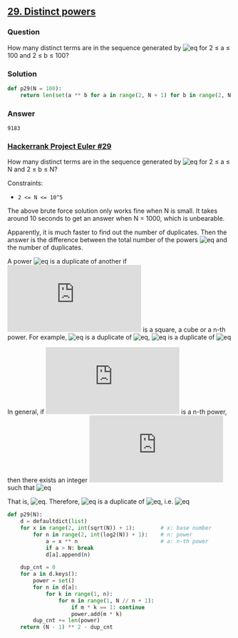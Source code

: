 ## **[29. Distinct powers](https://projecteuler.net/problem=29)**

### Question
How many distinct terms are in the sequence generated by ![eq](https://latex.codecogs.com/gif.latex?a^b) for 2 ≤ a ≤ 100 and 2 ≤ b ≤ 100?

### Solution
```python
def p29(N = 100):
    return len(set(a ** b for a in range(2, N + 1) for b in range(2, N + 1)))
```

### Answer 
`9183`

### [Hackerrank Project Euler #29](https://www.hackerrank.com/contests/projecteuler/challenges/euler029/problem) 
How many distinct terms are in the sequence generated by ![eq](https://latex.codecogs.com/gif.latex?a^b) for 2 ≤ a ≤ N and 2 ≤ b ≤ N?

Constraints:
- `2 <= N <= 10^5`

The above brute force solution only works fine when N is small. It takes around 10 seconds to get an answer when N = 1000, which is unbearable. 

Apparently, it is much faster to find out the number of duplicates. Then the answer is the difference between the total number of the powers ![eq](https://latex.codecogs.com/gif.latex?(N-1)^2) and the number of duplicates. 

A power ![eq](https://latex.codecogs.com/gif.latex?a^b) is a duplicate of another if ![eq](https://latex.codecogs.com/gif.latex?a) is a square, a cube or a n-th power. For example, ![eq](https://latex.codecogs.com/gif.latex?4^2) is a duplicate of ![eq](https://latex.codecogs.com/gif.latex?2^4), ![eq](https://latex.codecogs.com/gif.latex?8^6) is a duplicate of ![eq](https://latex.codecogs.com/gif.latex?4^9)

In general, if ![eq](https://latex.codecogs.com/gif.latex?a) is a n-th power, then there exists an integer ![eq](https://latex.codecogs.com/gif.latex?c) such that ![eq](https://latex.codecogs.com/gif.latex?c=a^{k/n},&space;\textrm{where&space;}&space;k=1,...,n-1)

That is, ![eq](https://latex.codecogs.com/gif.latex?a=c^{n/k}). Therefore, ![eq](https://latex.codecogs.com/gif.latex?a^{mk}) is a duplicate of ![eq](https://latex.codecogs.com/gif.latex?c^{mn}), i.e. ![eq](https://latex.codecogs.com/gif.latex?a^{mk}=c^{mn},&space;\textrm{where&space;}&space;1\leqslant&space;m\leqslant&space;N/n)


```python
def p29(N):
    d = defaultdict(list)
    for x in range(2, int(sqrt(N)) + 1):        # x: base number
        for n in range(2, int(log2(N)) + 1):    # n: power
            a = x ** n                          # a: n-th power
            if a > N: break
            d[a].append(n)

    dup_cnt = 0
    for a in d.keys():
        power = set()
        for n in d[a]:
            for k in range(1, n):
                for m in range(1, N // n + 1):
                    if m * k == 1: continue
                    power.add(m * k)
        dup_cnt += len(power)
    return (N - 1) ** 2 - dup_cnt
```

